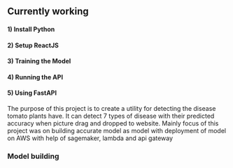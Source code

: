 <h2>Currently working</h2>

#### 1) Install Python
#### 2) Setup ReactJS
#### 3) Training the Model
#### 4) Running the API
#### 5) Using FastAPI

The purpose of this project is to create a utility for detecting the disease tomato plants have. It can detect 7 types of disease with their predicted accuracy when picture drag and dropped to website. Mainly focus of this project was on building accurate model as model with deployment of model on AWS with help of sagemaker, lambda and api gateway  

### Model building 
